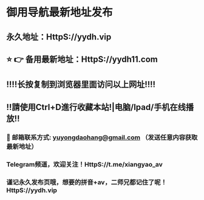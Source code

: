 # 御用导航最新地址发布 
## 永久地址：HttpS://yydh.vip
## ⭐️ 👉 备用最新地址：HttpS://yydh11.com
## ‼️‼️长按复制到浏览器里面访问以上网址‼️‼️
## ‼️請使用Ctrl+D進行收藏本站!|电脑/Ipad/手机在线播放‼️
### 📧 邮箱联系方式: yuyongdaohang@gmail.com （发送任意内容获取最新地址）
### Telegram频道，欢迎关注！HttpS://t.me/xiangyao_av
### 谨记永久发布页哦，想要的拼音+av，二师兄都记住了呢！HttpS://yydh.vip
